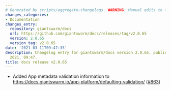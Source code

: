 ```yaml
---
# Generated by scripts/aggregate-changelogs. WARNING: Manual edits to this files will be overwritten.
changes_categories:
- Documentation
changes_entry:
  repository: giantswarm/docs
  url: https://github.com/giantswarm/docs/releases/tag/v2.0.65
  version: 2.0.65
  version_tag: v2.0.65
date: '2021-03-11T09:47:35'
description: Changelog entry for giantswarm/docs version 2.0.65, published on 11 March
  2021, 09:47.
title: docs release v2.0.65
---
```


- Added App metadata validation information to https://docs.giantswarm.io/app-platform/defaulting-validation/ ([#863](https://github.com/giantswarm/docs/pull/863))
